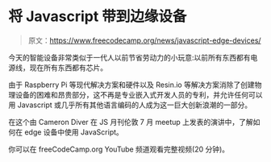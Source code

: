# 将 Javascript 带到边缘设备

> 原文：<https://www.freecodecamp.org/news/javascript-edge-devices/>

今天的智能设备非常类似于一代人以前节省劳动力的小玩意:以前所有东西都有电源线，现在所有东西都有芯片。

由于 Raspberry Pi 等现代解决方案和硬件以及 Resin.io 等解决方案消除了创建物理设备的困难和昂贵部分，这不再是专业嵌入式开发人员的专利，并允许任何可以用 Javascript 或几乎所有其他语言编码的人成为这一巨大创新浪潮的一部分。

在这个由 Cameron Diver 在 JS 月刊伦敦 7 月 meetup 上发表的演讲中，了解如何在 edge 设备中使用 JavaScript。

你可以在 freeCodeCamp.org YouTube 频道观看完整视频(20 分钟)。‌